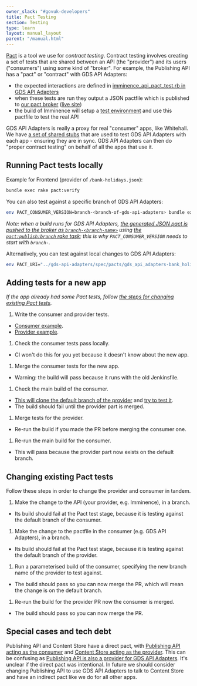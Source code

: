 ```yaml
---
owner_slack: "#govuk-developers"
title: Pact Testing
section: Testing
type: learn
layout: manual_layout
parent: "/manual.html"
---
```


[Pact](https://docs.pact.io/) is a tool we use for *contract testing*. Contract testing involves creating a set of tests that are shared between an API (the "provider") and its users ("consumers") using some kind of "broker". For example, the Publishing API has a "pact" or "contract" with GDS API Adapters:

- the expected interactions are defined in [imminence_api_pact_test.rb in GDS API Adapters](https://github.com/alphagov/gds-api-adapters/blob/master/test/imminence/imminence_api_pact_test.rb)
- when these tests are run they output a JSON pactfile which is published to [our pact broker](https://github.com/alphagov/govuk-pact-broker) ([live site](https://pact-broker.cloudapps.digital/))
- the build of Imminence will setup a [test environment](https://github.com/alphagov/imminence/blob/9a4801da9d58be0af886d9095328894aac56917c/spec/service_consumers/pact_helper.rb) and use this pactfile to test the real API

GDS API Adapters is really a proxy for real "consumer" apps, like Whitehall. We have [a set of shared stubs](https://github.com/alphagov/gds-api-adapters/tree/master/lib/gds_api/test_helpers) that are used to test GDS API Adapters with each app - ensuring they are in sync. GDS API Adapters can then do "proper contract testing" on behalf of all the apps that use it.

## Running Pact tests locally

Example for Frontend (provider of `/bank-holidays.json`):

```sh
bundle exec rake pact:verify
```

You can also test against a specific branch of GDS API Adapters:

```sh
env PACT_CONSUMER_VERSION=branch-<branch-of-gds-api-adapters> bundle exec rake pact:verify
```

_Note: when a build runs for GDS API Adapters, [the generated JSON pact is pushed to the broker as `branch-<branch-name>`](https://github.com/alphagov/gds-api-adapters/blob/59cf7dbcf6b70a6d7ef68b3ed8b05b83cb40ecf2/Jenkinsfile#L7) using [the `pact:publish:branch` rake task](https://github.com/alphagov/gds-api-adapters/blob/59cf7dbcf6b70a6d7ef68b3ed8b05b83cb40ecf2/Rakefile#L26); this is why `PACT_CONSUMER_VERSION` needs to start with `branch-`._

Alternatively, you can test against local changes to GDS API Adapters:

```sh
env PACT_URI="../gds-api-adapters/spec/pacts/gds_api_adapters-bank_holidays_api.json" bundle exec rake pact:verify
```

## Adding tests for a new app

_If the app already had some Pact tests, follow [the steps for changing existing Pact tests](#changing-existing-pact-tests)._

1. Write the consumer and provider tests.
  - [Consumer example](https://github.com/alphagov/gds-api-adapters/pull/1066).
  - [Provider example](https://github.com/alphagov/imminence/pull/644).

1. Check the consumer tests pass locally.
  - CI won't do this for you yet because it doesn't know about the new app.

1. Merge the consumer tests for the new app.
  - Warning: the build will pass because it runs with the old Jenkinsfile.

1. Check the main build of the consumer.
  - [This will clone the default branch of the provider](https://github.com/alphagov/gds-api-adapters/blob/ddb49a487f5c8b5e28f74b81d98660fb2c02d98d/Jenkinsfile#L72) and [try to test it](https://github.com/alphagov/gds-api-adapters/blob/ddb49a487f5c8b5e28f74b81d98660fb2c02d98d/Jenkinsfile#L82).
  - The build should fail until the provider part is merged.

1. Merge tests for the provider.
  - Re-run the build if you made the PR before merging the consumer one.

1. Re-run the main build for the consumer.
  - This will pass because the provider part now exists on the default branch.

## Changing existing Pact tests

Follow these steps in order to change the provider and consumer in tandem.

1. Make the change to the API (your provider, e.g. Imminence), in a branch.
  - Its build should fail at the Pact test stage, because it is testing against the default branch of the consumer.

1. Make the change to the pactfile in the consumer (e.g. GDS API Adapters), in a branch.
  - Its build should fail at the Pact test stage, because it is testing against the default branch of the provider.

1. Run a parameterised build of the consumer, specifying the new branch name of the provider to test against.
  - The build should pass so you can now merge the PR, which will mean the change is on the default branch.

1. Re-run the build for the provider PR now the consumer is merged.
  - The build should pass so you can now merge the PR.

## Special cases and tech debt

Publishing API and Content Store have a direct pact, with [Publishing API acting as the consumer](https://github.com/alphagov/publishing-api/tree/dd8dd9232d3cbf33b8945fdd898ebe80d7dcfcf6/spec/pacts/content_store) and [Content Store acting as the provider](https://github.com/alphagov/content-store/blob/de729dfe12e6e9da4a27a52259f59b9051e4da27/spec/service_consumers/pact_helper.rb#L32). This can be confusing as [Publishing API is also a provider for GDS API Adapters](https://github.com/alphagov/publishing-api/blob/dd8dd9232d3cbf33b8945fdd898ebe80d7dcfcf6/spec/service_consumers/pact_helper.rb#L20). It's unclear if the direct pact was intentional. In future we should consider changing Publishing API to use GDS API Adapters to talk to Content Store and have an indirect pact like we do for all other apps.

